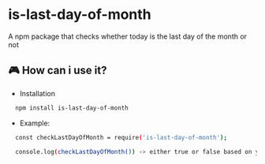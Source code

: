 # is-last-day-of-month
A npm package that checks whether today is the last day of the month or not

## :video_game: How can i use it?

* Installation
```bash
  npm install is-last-day-of-month
```
* Example:
```bash
  const checkLastDayOfMonth = require('is-last-day-of-month');
  
  console.log(checkLastDayOfMonth()) -> either true or false based on your date.
```
